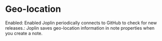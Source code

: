 # Geo-location

Enabled: Enabled
Joplin periodically connects to GitHub to check for new releases.: Joplin saves geo-location information in note properties when you create a note.